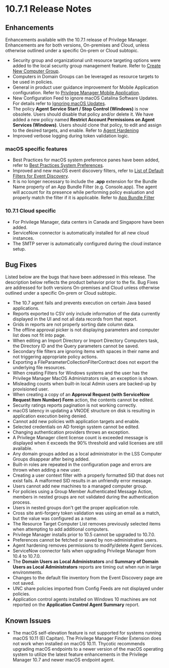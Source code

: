 [title]: # (10.7.1 Release)
[tags]: # (on-premises,cloud)
[priority]: # (30096)
# 10.7.1 Release Notes

## Enhancements

Enhancements available with the 10.7.1 release of Privilege Manager. Enhancements are for both versions, On-premises and Cloud, unless otherwise outlined under a specific On-prem or Cloud subtopic.

* Security group and organizational unit resource targeting options were added to the local security group management feature. Refer to [Create New Computer Group](../local-security/ls-computer-groups.md#create_new_computer_group).
* Computers in Domain Groups can be leveraged as resource targets to be used in policies.
* General in product user guidance improvement for Mobile Application configuration. Refer to [Privilege Manager Mobile Application](../mobile/index.md).
* New Configuration Feed to ignore macOS Catalina Software Updates. For details refer to [Ignoring macOS Updates](../config-feeds/ignore-os-updates.md).
* The policy __Agent Service Start / Stop Control (Windows)__ is now obsolete. Users should disable that policy and/or delete it. We have added a new policy named __Restrict Account Permissions on Agent Services (Windows)__. Users should clone that policy, to edit and assign to the desired targets, and enable. Refer to [Agent Hardening](../install/agents/agent-hardening.md)
* Improved verbose logging during token validation logic.

### macOS specific features

* Best Practices for macOS system preference panes have been added, refer to [Best Practices System Preferences](../ui/macOS/bp-sys-pref.md).
* Improved and new macOS event discovery filters, refer to [List of Default Filters for Event Discovery](../app-control/filters/types/macOS). 
* It is no longer necessary to include the __.app__ extension for the Bundle Name property of an App Bundle Filter (e.g. Console.app). The agent will account for its presence while performing policy evaluation and properly match the filter if it is applicable. Refer to [App Bundle Filter](../app-control/filters/types/macOS/app-bundle.md)

### 10.7.1 Cloud specific

* For Privilege Manager, data centers in Canada and Singapore have been added.
* ServiceNow connector is automatically installed for all new cloud instances.
* The SMTP server is automatically configured during the cloud instance setup.

## Bug Fixes

Listed below are the bugs that have been addressed in this release. The description below reflects the product behavior prior to the fix. Bug Fixes are addressed for both versions On-premises and Cloud unless otherwise outlined under a specific On-prem or Cloud subtopic.

* The 10.7 agent fails and prevents execution on certain Java based applications.
* Reports exported to CSV only include information of the data currently displayed in the UI and not all data records from that report.
* Grids in reports are not properly sorting date column data.
* The offline approval picker is not displaying parameters and computer list does not fit into page.
* When editing an Import Directory or Import Directory Computers task, the Directory ID and the Query parameters cannot be saved.
* Secondary file filters are ignoring items with spaces in their name and not triggering appropriate policy actions.
* Exporting a FileParameterCollectionFilterContract does not export the underlying file resources.
* When creating Filters for Windows systems and the user has the Privilege Manager MacOS Administrators role, an exception is shown.
* Misleading counts when built-in local Admin users are backed-up by provisioned user.
* When creating a copy of an __Approval Request (with ServiceNow Request Item Number) Form__ action, the contents cannot be edited.
* Security ratings reports pagination is not working correctly.
* macOS latency in updating a VNODE structure on disk is resulting in application execution being denied.
* Cannot add new policies with application targets and enable.
* Selected credentials on AD foreign system cannot be edited.
* Changing authentication providers throws an exception.
* A Privilege Manager client license count is exceeded message is displayed when it exceeds the 90% threshold and valid licenses are still available.
* Any domain groups added as a local administrator in the LSS Computer Groups disappear after being added.
* Built-in roles are repeated in the configuration page and errors are thrown when adding a new user.
* Creating a user context filter with a properly formatted SID that does not exist fails. A malformed SID results in an unfriendly error message.
* Users cannot add new machines to a managed computer group.
* For policies using a Group Member Authenticated Message Action, members in nested groups are not validated during the authentication process.
* Users in nested groups don't get the proper application role.
* Cross site anti-forgery token validation was using an email as a match, but the value was configured as a name.
* The Resource Target Computer List removes previously selected items when attempting to add additional computers.
* Privilege Manager installs prior to 10.5 cannot be upgraded to 10.7.0.
* Preferences cannot be fetched or saved by non-administrative users.
* Agent hardening removes permissions to modify/delete Agent Services.
* ServiceNow connector fails when upgrading Privilege Manager from 10.4 to 10.7.0.
* The __Domain Users as Local Administrators__ and __Summary of Domain Users as Local Administrators__ reports are timing out when run in large environments.
* Changes to the default file inventory from the Event Discovery page are not saved.
* UNC share policies imported from Config Feeds are not displayed under policies.
* Application control agents installed on Windows 10 machines are not reported on the __Application Control Agent Summary__ report.

## Known Issues

* The macOS self-elevation feature is not supported for systems running macOS 10.11 (El Capitan). The Privilege Manager Finder Extension does not work when installed on macOS 10.11. Thycotic recommends upgrading macOS endpoints to a newer version of the macOS operating system to utilize the latest feature enhancements in the Privilege Manager 10.7 and newer macOS endpoint agent.
